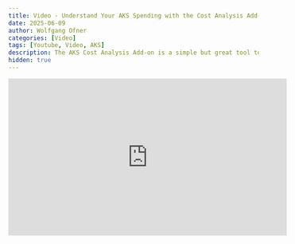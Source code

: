 ```yaml
---
title: Video - Understand Your AKS Spending with the Cost Analysis Add-on
date: 2025-06-09
author: Wolfgang Ofner
categories: [Video]
tags: [Youtube, Video, AKS]
description: The AKS Cost Analysis Add-on is a simple but great tool to get an overview of the costs of all of your AKS resources. Additionally, it shows the usage of your resources and helps you to identify cost wasting.
hidden: true
---
```


<iframe width="560" height="315" src="https://www.youtube.com/embed/p-JrzXZevXI" title="YouTube video player" frameborder="0" allow="accelerometer; autoplay; clipboard-write; encrypted-media; gyroscope; picture-in-picture; web-share" referrerpolicy="strict-origin-when-cross-origin" allowfullscreen></iframe>
